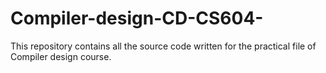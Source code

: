 # Compiler-design-CD-CS604-
This repository contains all the source code written for the practical file of Compiler design course.
